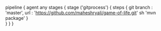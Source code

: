 pipeline {
    agent any 
    stages {
        stage ('gitprocess') {
            steps {
            git branch : 'master',
                url : 'https://github.com/maheshryali/game-of-life.git'
                sh 'mvn package'
        }    
        }
    }
}